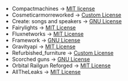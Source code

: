 - Compactmachines -> [MIT license](https://www.curseforge.com/minecraft/mc-mods/compact-machines#license)
- Cosmeticarmorreworked -> [Custom License](https://www.curseforge.com/minecraft/mc-mods/cosmetic-armor-reworked#license)
- Create: songs and speakers -> [GNU License](https://www.curseforge.com/minecraft/mc-mods/create-songs-and-speakers-iam-music-player-fork#license)
- Fairylights -> [MIT License](https://www.curseforge.com/minecraft/mc-mods/fairy-lights#license)
- Fluxnetworks -> [MIT License](https://github.com/SonarSonic/Flux-Networks/blob/1.20/LICENSE)
- Framework -> [GNU License](https://www.curseforge.com/minecraft/mc-mods/framework#license)
- Gravityapi -> [MIT License](https://www.curseforge.com/minecraft/mc-mods/gravity-api-forge#license)
- Refurbished_furniture -> [Custom License](https://www.curseforge.com/minecraft/mc-mods/refurbished-furniture#license)
- Scorched guns -> [GNU License](https://www.curseforge.com/minecraft/mc-mods/scorched-guns#license)
- Orbital Railgun Reforged -> [MIT License](https://www.curseforge.com/minecraft/mc-mods/orbital-railgun-reforged#license)
- AllTheLeaks -> [MIT License](https://www.curseforge.com/minecraft/mc-mods/alltheleaks#license)